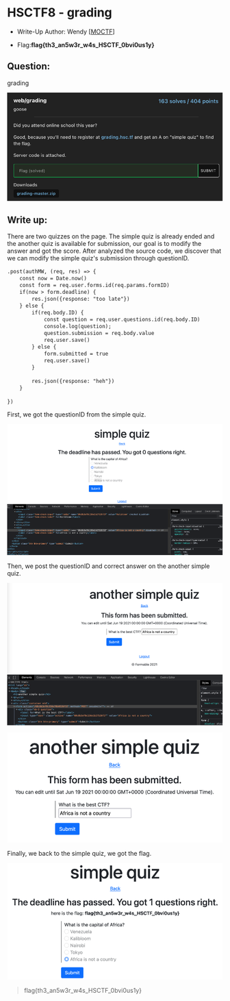 # HSCTF8 - grading

- Write-Up Author: Wendy \[[MOCTF](https://www.facebook.com/MOCSCTF)\]

- Flag:**flag{th3_an5w3r_w4s_HSCTF_0bvi0us1y}**
## **Question:**
grading

![img](./img/1.png)

## Write up:

There are two quizzes on the page. The simple quiz is already ended and the another quiz is available for submission, our goal is to modify the answer and got the score. After analyzed the source code, we discover that we can modify the simple quiz's submission through questionID.
 
```
.post(authMW, (req, res) => {
    const now = Date.now()
    const form = req.user.forms.id(req.params.formID)
    if(now > form.deadline) {
        res.json({response: "too late"})
    } else {
        if(req.body.ID) {
            const question = req.user.questions.id(req.body.ID)
            console.log(question);
            question.submission = req.body.value
            req.user.save()
        } else {
            form.submitted = true
            req.user.save()
        }

        res.json({response: "heh"})
    }

})
```

First, we got the questionID from the simple quiz.

![img](./img/2.png)

Then, we post the questionID and correct answer on the another simple quiz. 

![img](./img/3.png)

![img](./img/4.png)

Finally, we back to the simple quiz, we got the flag.

![img](./img/5.png)

>flag{th3_an5w3r_w4s_HSCTF_0bvi0us1y}
